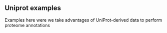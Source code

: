 ## Uniprot examples
Examples here were we take advantages of UniProt-derived data to perform proteome annotations